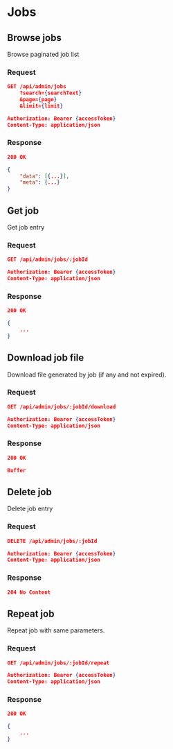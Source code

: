 # Jobs

## Browse jobs

Browse paginated job list

### Request

```json
GET /api/admin/jobs
    ?search={searchText}
    &page={page}
    &limit={limit}

Authorization: Bearer {accessToken}
Content-Type: application/json
```

### Response

```json
200 OK

{
    "data": [{...}],
    "meta": {...}
}
```

## Get job

Get job entry

### Request

```json
GET /api/admin/jobs/:jobId

Authorization: Bearer {accessToken}
Content-Type: application/json
```

### Response

```json
200 OK

{
    ...
}
```

## Download job file

Download file generated by job (if any and not expired).

### Request

```json
GET /api/admin/jobs/:jobId/download

Authorization: Bearer {accessToken}
Content-Type: application/json
```

### Response

```json
200 OK

Buffer
```

## Delete job

Delete job entry

### Request

```json
DELETE /api/admin/jobs/:jobId

Authorization: Bearer {accessToken}
Content-Type: application/json
```

### Response

```json
204 No Content
```

## Repeat job

Repeat job with same parameters.

### Request

```json
GET /api/admin/jobs/:jobId/repeat

Authorization: Bearer {accessToken}
Content-Type: application/json
```

### Response

```json
200 OK

{
    ...
}
```
